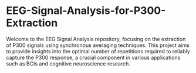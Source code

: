 # EEG-Signal-Analysis-for-P300-Extraction
Welcome to the EEG Signal Analysis repository, focusing on the extraction of P300 signals using synchronous averaging techniques. This project aims to provide insights into the optimal number of repetitions required to reliably capture the P300 response, a crucial component in various applications such as BCIs and cognitive neuroscience research.
